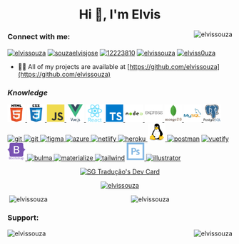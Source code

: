 <h1 align="center">Hi 👋, I'm Elvis</h1>
<p>
  <img align="right" src="https://github-readme-stats.vercel.app/api/top-langs?username=elvissouza&show_icons=true&locale=en&layout=compact" alt="elvissouza" />
</p>

<h3 align="left">Connect with me:</h3>
<p align="left">
  <a href="https://codepen.io/elvissouza" target="blank"><img align="center" src="https://cdn.jsdelivr.net/npm/simple-icons@3.0.1/icons/codepen.svg" alt="elvissouza" height="30" width="40" /></a>
  <a href="https://linkedin.com/in/souzaelvisjose" target="blank"><img align="center" src="https://cdn.jsdelivr.net/npm/simple-icons@3.0.1/icons/linkedin.svg" alt="souzaelvisjose" height="30" width="40" /></a>
  <a href="https://stackoverflow.com/users/12223810" target="blank"><img align="center" src="https://cdn.jsdelivr.net/npm/simple-icons@3.0.1/icons/stackoverflow.svg" alt="12223810" height="30" width="40" /></a>
  <a href="https://codesandbox.com/elvissouza" target="blank"><img align="center" src="https://cdn.jsdelivr.net/npm/simple-icons@3.0.1/icons/codesandbox.svg" alt="elvissouza" height="30" width="40" /></a>
  <a href="https://fb.com/elviss0uza" target="blank"><img align="center" src="https://cdn.jsdelivr.net/npm/simple-icons@3.0.1/icons/facebook.svg" alt="elviss0uza" height="30" width="40" /></a>
</p>

- 👨‍💻 All of my projects are available at [https://github.com/elvissouza](https://github.com/elvissouza)

<h3 align="left"><i>Knowledge</i></h3>
<p align="left"> 
  <!-- Linguagens -->
    <!-- HTML5 -->
    <a href="https://www.w3.org/html/" target="_blank"> 
      <img
      src="https://raw.githubusercontent.com/devicons/devicon/master/icons/html5/html5-original-wordmark.svg"
      alt="html5" width="40" height="40" /> </a>
    <!-- CSS -->
    <a href="https://developer.mozilla.org/pt-BR/docs/Web/CSS" target="_blank">
      <img
        src="https://raw.githubusercontent.com/devicons/devicon/master/icons/css3/css3-original-wordmark.svg" alt="css3"
        width="40" height="40" /> </a>
    <!-- JavaScript -->
    <a href="https://developer.mozilla.org/en-US/docs/Web/JavaScript"
    target="_blank">
      <img
        src="https://raw.githubusercontent.com/devicons/devicon/master/icons/javascript/javascript-original.svg"
        alt="javascript" width="40" height="40" /> </a> 
  <!-- Frameworks / Library -->
    <!-- VUEJS -->
    <a href="https://vuejs.org/" target="_blank"> 
      <img
      src="https://raw.githubusercontent.com/devicons/devicon/master/icons/vuejs/vuejs-original-wordmark.svg"
      alt="vuejs" width="40" height="40" /> </a>
    <!-- ReactJS -->
    <a href="https://reactjs.org/" target="_blank"> 
      <img
        src="https://raw.githubusercontent.com/devicons/devicon/master/icons/react/react-original-wordmark.svg"
        alt="react" width="40" height="40" /> </a> 
    <!-- TypeScript -->
    <a href="https://www.typescriptlang.org/" target="_blank"> 
      <img
        src="https://raw.githubusercontent.com/devicons/devicon/master/icons/typescript/typescript-original.svg"
        alt="typescript" width="40" height="40" /> </a> 
    <!-- NodeJS -->
    <a href="https://nodejs.org" target="_blank"> 
      <img
      src="https://raw.githubusercontent.com/devicons/devicon/master/icons/nodejs/nodejs-original-wordmark.svg" alt="nodejs" width="40" height="40" /> </a> 
    <!-- Express -->
    <a href="https://expressjs.com" target="_blank"> 
      <img
        src="https://raw.githubusercontent.com/devicons/devicon/master/icons/express/express-original-wordmark.svg"
        alt="express" width="40" height="40" /> </a>   
  <!-- Bancos de Dados -->
    <!-- MongoDB -->
    <a href="https://www.mongodb.com/" target="_blank"> 
      <img
        src="https://raw.githubusercontent.com/devicons/devicon/master/icons/mongodb/mongodb-original-wordmark.svg"
        alt="mongodb" width="40" height="40" /> </a> 
    <!-- MySQL -->
    <a href="https://www.mysql.com/" target="_blank"> 
      <img
        src="https://raw.githubusercontent.com/devicons/devicon/master/icons/mysql/mysql-original-wordmark.svg"
        alt="mysql" width="40" height="40" /> </a> 
    <!-- PostgreSQL -->
    <a href="https://www.postgresql.org" target="_blank"> 
      <img
      src="https://raw.githubusercontent.com/devicons/devicon/master/icons/postgresql/postgresql-original-wordmark.svg"
      alt="postgresql" width="40" height="40" /> </a> 
  <!-- Software -->
    <!-- Git -->
    <a href="https://git-scm.com/" target="_blank"> 
      <img 
        src="https://www.vectorlogo.zone/logos/git-scm/git-scm-icon.svg"
        alt="git" width="40" height="40" /> </a>
    <!-- GitHub -->
    <a href="https://github.com/" target="_blank"> 
      <img 
        src="https://www.vectorlogo.zone/logos/github/github-icon.svg"
        alt="git" width="40" height="40" /> </a>
    <!-- Figma -->
    <a href="https://www.figma.com/" target="_blank"> 
      <img
        src="https://www.vectorlogo.zone/logos/figma/figma-icon.svg" alt="figma" width="40" height="40" /> </a> 
    <!-- Azure -->
    <a href="https://azure.microsoft.com/en-in/" target="_blank"> 
      <img 
        src="https://www.vectorlogo.zone/logos/microsoft_azure/microsoft_azure-icon.svg" alt="azure" width="40"
        height="40" /> </a>  
  <!-- Hospedagem -->
    <!-- Netlify -->
    <a href="https://www.netlify.com" target="_blank"> 
      <img
        src="https://www.vectorlogo.zone/logos/netlify/netlify-icon.svg" alt="netlify" width="40" height="40" /> </a> 
    <!-- Heroku -->
    <a href="https://heroku.com" target="_blank"> 
      <img
        src="https://www.vectorlogo.zone/logos/heroku/heroku-icon.svg" alt="heroku" width="40" height="40" /> </a> 
  <!-- Sistema Operacional -->
    <!-- Linux -->
    <a href="https://www.linux.org/" target="_blank"> 
      <img
        src="https://raw.githubusercontent.com/devicons/devicon/master/icons/linux/linux-original.svg" alt="linux"
        width="40" height="40" /> </a> 
  <!-- Outros -->
    <!-- Postman -->
    <a href="https://postman.com" target="_blank"> 
      <img
        src="https://www.vectorlogo.zone/logos/getpostman/getpostman-icon.svg" alt="postman" width="40" height="40" /></a>
    <!-- VUETIFY -->
    <a href="https://vuetifyjs.com/en/" target="_blank"> 
      <img
      src="https://bestofjs.org/logos/vuetify.svg" alt="vuetify" width="40" height="40" /> </a>
    <!-- Bootstrap -->
    <a href="https://getbootstrap.com" target="_blank"> 
      <img
        src="https://raw.githubusercontent.com/devicons/devicon/master/icons/bootstrap/bootstrap-plain-wordmark.svg"
        alt="bootstrap" width="40" height="40" /> </a> 
    <!-- Bulma -->
    <a href="https://bulma.io/" target="_blank"> 
      <img
        src="https://raw.githubusercontent.com/gilbarbara/logos/804dc257b59e144eaca5bc6ffd16949752c6f789/logos/bulma.svg"
        alt="bulma" width="40" height="40" /> </a> 
    <!-- Materialize -->
    <a href="https://materializecss.com/" target="_blank"> 
      <img
        src="https://raw.githubusercontent.com/prplx/svg-logos/5585531d45d294869c4eaab4d7cf2e9c167710a9/svg/materialize.svg"
        alt="materialize" width="40" height="40" /> </a> 
    <!-- Tailwindcss -->
    <a href="https://tailwindcss.com/" target="_blank"> 
      <img
        src="https://www.vectorlogo.zone/logos/tailwindcss/tailwindcss-icon.svg" alt="tailwind" width="40" height="40" /></a>
    <!-- Photoshop -->
    <a href="https://www.photoshop.com/en" target="_blank"> 
      <img
      src="https://raw.githubusercontent.com/devicons/devicon/master/icons/photoshop/photoshop-line.svg" alt="photoshop"
      width="40" height="40" /> </a> 
    <!--- Illustrator -->
    <a href="https://www.adobe.com/in/products/illustrator.html"
    target="_blank"> 
      <img 
        src="https://www.vectorlogo.zone/logos/adobe_illustrator/adobe_illustrator-icon.svg"
        alt="illustrator" width="40" height="40" /> </a> 

<p align="center">
  <a href="https://app.daily.dev/elvissouza">
    <img src="https://api.daily.dev/devcards/fea81fccf8544e16bcd5251e0ffe5910.png?r=q8s" width="400" alt="SG Tradução's Dev Card"/></a>
</p>

<p align="center"> 
  <a href="https://github.com/ryo-ma/github-profile-trophy"><img src="https://github-profile-trophy.vercel.app/?username=elvissouza" alt="elvissouza" /></a> 
</p>
<p>
  <img width= "45%" align="right" src="https://github-readme-streak-stats.herokuapp.com/?user=elvissouza&" alt="elvissouza" />
</p>
<p>
  &nbsp;<img width= "45%" src="https://github-readme-stats.vercel.app/api?username=elvissouza&show_icons=true&locale=en" alt="elvissouza" />
</p>

<h3 align="left">Support:</h3>
<p>
  <a href="https://www.buymeacoffee.com/elvissouza"> 
    <img align="left" src="https://cdn.buymeacoffee.com/buttons/v2/default-yellow.png" height="50" width="210" alt="elvissouza" /></a>
</p>
<p > 
  <img align="right" src="https://komarev.com/ghpvc/?username=elvissouza&label=Profile%20views&color=0e75b6&style=flat" alt="elvissouza" /> 
</p>
<br><br>
